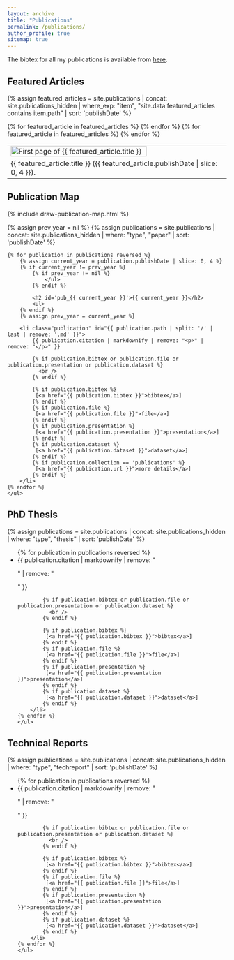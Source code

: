 ```yaml
---
layout: archive
title: "Publications"
permalink: /publications/
author_profile: true
sitemap: true
---
```


The bibtex for all my publications is available from [here](https://raw.githubusercontent.com/MBradbury/publications/master/self.bib).

## Featured Articles

{% assign featured_articles = site.publications | concat: site.publications_hidden | where_exp: "item", "site.data.featured_articles contains item.path" | sort: 'publishDate' %}

<table style="width:100%;" class="page__table-no-border">
    <tbody>
        <tr>
            {% for featured_article in featured_articles %}
                <td style="width: 33%;"><a href="{{ featured_article.url }}"><img src="{{ featured_article.firstpage }}" alt="First page of {{ featured_article.title }}" style="width:80%" class="page__image-center"></a></td>
            {% endfor %}
        </tr>
        <tr>
            {% for featured_article in featured_articles %}
                <td style="width: 33%;">{{ featured_article.title }} ({{ featured_article.publishDate | slice: 0, 4 }}).</td>
            {% endfor %}
        </tr>
    </tbody>
</table>

## Publication Map

<script src="https://d3js.org/d3.v6.min.js" type="text/javascript"
    integrity="sha384-ma33ZEb8L5emtidZhYJFZNIFdht2E8f5wHQMKQGom0aIx9rRKm86XXCjGxOISpM9"
    crossorigin="anonymous"
></script>

{% include draw-publication-map.html %}

<div class="publication-list">
    {% assign prev_year = nil %}
    {% assign publications = site.publications | concat: site.publications_hidden | where: "type", "paper" | sort: 'publishDate' %}
    
    {% for publication in publications reversed %}
        {% assign current_year = publication.publishDate | slice: 0, 4 %}
        {% if current_year != prev_year %}
            {% if prev_year != nil %}
                </ul>
            {% endif %}

            <h2 id='pub_{{ current_year }}'>{{ current_year }}</h2>
            <ul>
        {% endif %}
        {% assign prev_year = current_year %}

        <li class="publication" id="{{ publication.path | split: '/' | last | remove: '.md' }}">
            {{ publication.citation | markdownify | remove: "<p>" | remove: "</p>" }}

            {% if publication.bibtex or publication.file or publication.presentation or publication.dataset %}
              <br />
            {% endif %}

            {% if publication.bibtex %}
             [<a href="{{ publication.bibtex }}">bibtex</a>] 
            {% endif %}
            {% if publication.file %}
             [<a href="{{ publication.file }}">file</a>] 
            {% endif %}
            {% if publication.presentation %}
             [<a href="{{ publication.presentation }}">presentation</a>] 
            {% endif %}
            {% if publication.dataset %}
             [<a href="{{ publication.dataset }}">dataset</a>] 
            {% endif %}
            {% if publication.collection == 'publications' %}
             [<a href="{{ publication.url }}">more details</a>]
            {% endif %}
        </li>
    {% endfor %}
    </ul>
</div>

<h2 id="PhDThesis">PhD Thesis</h2>
<div class="publication-list">
    {% assign publications = site.publications | concat: site.publications_hidden | where: "type", "thesis" | sort: 'publishDate' %}
    <ul>
    {% for publication in publications reversed %}
        <li class="publication" id="{{ publication.path | split: '/' | last | remove: '.md' }}">
            {{ publication.citation | markdownify | remove: "<p>" | remove: "</p>" }}

            {% if publication.bibtex or publication.file or publication.presentation or publication.dataset %}
              <br />
            {% endif %}

            {% if publication.bibtex %}
             [<a href="{{ publication.bibtex }}">bibtex</a>] 
            {% endif %}
            {% if publication.file %}
             [<a href="{{ publication.file }}">file</a>] 
            {% endif %}
            {% if publication.presentation %}
             [<a href="{{ publication.presentation }}">presentation</a>] 
            {% endif %}
            {% if publication.dataset %}
             [<a href="{{ publication.dataset }}">dataset</a>] 
            {% endif %}
        </li>
    {% endfor %}
    </ul>
</div>

<h2 id="TechnicalReports">Technical Reports</h2>
<div class="publication-list">
    {% assign publications = site.publications | concat: site.publications_hidden | where: "type", "techreport" | sort: 'publishDate' %}
    <ul>
    {% for publication in publications reversed %}
        <li class="publication" id="{{ publication.path | split: '/' | last | remove: '.md' }}">
            {{ publication.citation | markdownify | remove: "<p>" | remove: "</p>" }}

            {% if publication.bibtex or publication.file or publication.presentation or publication.dataset %}
              <br />
            {% endif %}

            {% if publication.bibtex %}
             [<a href="{{ publication.bibtex }}">bibtex</a>] 
            {% endif %}
            {% if publication.file %}
             [<a href="{{ publication.file }}">file</a>] 
            {% endif %}
            {% if publication.presentation %}
             [<a href="{{ publication.presentation }}">presentation</a>] 
            {% endif %}
            {% if publication.dataset %}
             [<a href="{{ publication.dataset }}">dataset</a>] 
            {% endif %}
        </li>
    {% endfor %}
    </ul>
</div>
